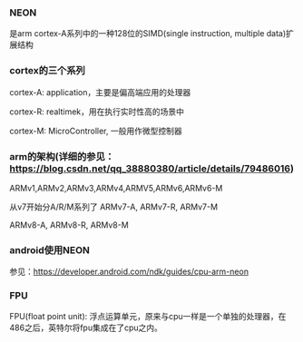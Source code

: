 ### NEON

是arm cortex-A系列中的一种128位的SIMD(single instruction, multiple data)扩展结构

### cortex的三个系列

cortex-A: application，主要是偏高端应用的处理器

cortex-R: realtimek，用在执行实时性高的场景中

cortex-M: MicroController, 一般用作微型控制器

### arm的架构(详细的参见：https://blog.csdn.net/qq_38880380/article/details/79486016)

ARMv1,ARMv2,ARMv3,ARMv4,ARMV5,ARMv6,ARMv6-M

从v7开始分A/R/M系列了
ARMv7-A, ARMv7-R, ARMv7-M

ARMv8-A, ARMv8-R, ARMv8-M

### android使用NEON

参见：https://developer.android.com/ndk/guides/cpu-arm-neon

### FPU

FPU(float point unit): 浮点运算单元，原来与cpu一样是一个单独的处理器，在486之后，英特尔将fpu集成在了cpu之内。
